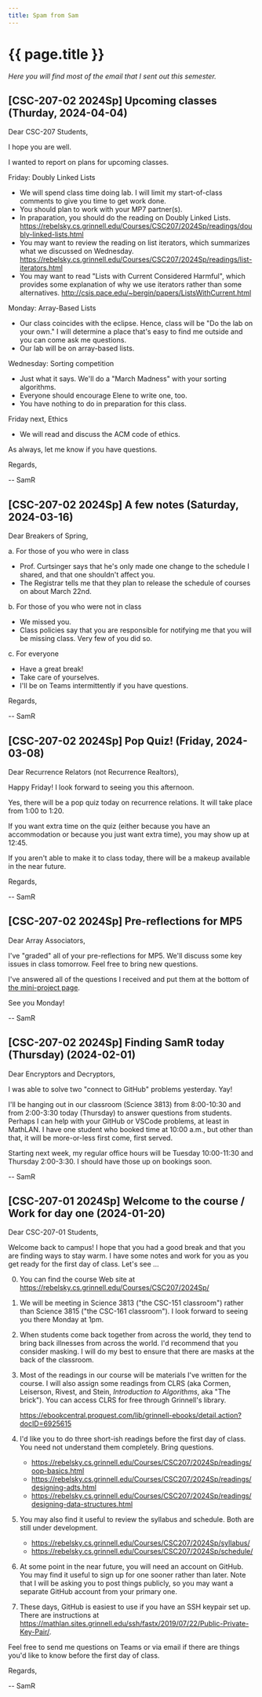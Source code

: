 ```yaml
---
title: Spam from Sam
---
```

# {{ page.title }}

_Here you will find most of the email that I sent out this semester._

## [CSC-207-02 2024Sp] Upcoming classes (Thurday, 2024-04-04)

Dear CSC-207 Students,

I hope you are well.

I wanted to report on plans for upcoming classes.

Friday: Doubly Linked Lists

* We will spend class time doing lab. I will limit my start-of-class comments to give you time to get work done.
* You should plan to work with your MP7 partner(s).
* In praparation, you should do the reading on Doubly Linked Lists.  <https://rebelsky.cs.grinnell.edu/Courses/CSC207/2024Sp/readings/doubly-linked-lists.html>
* You may want to review the reading on list iterators, which summarizes what we discussed on Wednesday. <https://rebelsky.cs.grinnell.edu/Courses/CSC207/2024Sp/readings/list-iterators.html>
* You may want to read "Lists with Current Considered Harmful", which provides some explanation of why we use iterators rather than some alternatives. <http://csis.pace.edu/~bergin/papers/ListsWithCurrent.html>

Monday: Array-Based Lists

* Our class coincides with the eclipse. Hence, class will be "Do the lab on your own." I will determine a place that's easy to find me outside and you can come ask me questions.
* Our lab will be on array-based lists.

Wednesday: Sorting competition

* Just what it says. We'll do a "March Madness" with your sorting algorithms.
* Everyone should encourage Elene to write one, too.
* You have nothing to do in preparation for this class.

Friday next, Ethics

* We will read and discuss the ACM code of ethics.

As always, let me know if you have questions.

Regards,

-- SamR

## [CSC-207-02 2024Sp] A few notes (Saturday, 2024-03-16)

Dear Breakers of Spring,

a. For those of you who were in class

* Prof. Curtsinger says that he's only made one change to the schedule I shared, and that one shouldn't affect you.
* The Registrar tells me that they plan to release the schedule of courses on about March 22nd.

b. For those of you who were not in class

* We missed you.
* Class policies say that you are responsible for notifying me that you will be missing class. Very few of you did so.

c. For everyone

* Have a great break!
* Take care of yourselves.
* I'll be on Teams intermittently if you have questions.

Regards,

-- SamR

## [CSC-207-02 2024Sp] Pop Quiz! (Friday, 2024-03-08)

Dear Recurrence Relators (not Recurrence Realtors),

Happy Friday! I look forward to seeing you this afternoon.

Yes, there will be a pop quiz today on recurrence relations. It will take place from 1:00 to 1:20.

If you want extra time on the quiz (either because you have an accommodation or because you just want extra time), you may show up at 12:45.

If you aren't able to make it to class today, there will be a makeup available in the near future.

Regards,

-- SamR

## [CSC-207-02 2024Sp] Pre-reflections for MP5

Dear Array Associators,

I've "graded" all of your pre-reflections for MP5. We'll discuss some key issues in class tomorrow. Feel free to bring new questions.

I've answered all of the questions I received and put them at the bottom of [the mini-project page](../mps/mp05).

See you Monday!

-- SamR

## [CSC-207-02 2024Sp] Finding SamR today (Thursday) (2024-02-01)

Dear Encryptors and Decryptors,

I was able to solve two "connect to GitHub" problems yesterday. Yay!

I'll be hanging out in our classroom (Science 3813) from 8:00-10:30 and from 2:00-3:30 today (Thursday) to answer questions from students. Perhaps I can help with your GitHub or VSCode problems, at least in MathLAN. I have one student who booked time at 10:00 a.m., but other than that, it will be more-or-less first come, first served.

Starting next week, my regular office hours will be Tuesday 10:00-11:30 and Thursday 2:00-3:30. I should have those up on bookings soon.

-- SamR

## [CSC-207-01 2024Sp] Welcome to the course / Work for day one (2024-01-20)

Dear CSC-207-01 Students,

Welcome back to campus! I hope that you had a good break and that you are finding ways to stay warm. I have some notes and work for you as you get ready for the first day of class. Let's see …

0. You can find the course Web site at https://rebelsky.cs.grinnell.edu/Courses/CSC207/2024Sp/

1. We will be meeting in Science 3813 ("the CSC-151 classroom") rather than Science 3815 ("the CSC-161 classroom"). I look forward to seeing you there Monday at 1pm.

2. When students come back together from across the world, they tend to bring back illnesses from across the world. I'd recommend that you consider masking. I will do my best to ensure that there are masks at the back of the classroom.

3. Most of the readings in our course will be materials I've written for the course. I will also assign some readings from CLRS (aka Cormen, Leiserson, Rivest, and Stein, _Introduction to Algorithms_, aka "The brick"). You can access CLRS for free through Grinnell's library.

    <https://ebookcentral.proquest.com/lib/grinnell-ebooks/detail.action?docID=6925615>

4. I'd like you to do three short-ish readings before the first day of class. You need not understand them completely. Bring questions.

    * <https://rebelsky.cs.grinnell.edu/Courses/CSC207/2024Sp/readings/oop-basics.html>
    * <https://rebelsky.cs.grinnell.edu/Courses/CSC207/2024Sp/readings/designing-adts.html>
    * <https://rebelsky.cs.grinnell.edu/Courses/CSC207/2024Sp/readings/designing-data-structures.html>

5. You may also find it useful to review the syllabus and schedule. Both are still under development.

    * <https://rebelsky.cs.grinnell.edu/Courses/CSC207/2024Sp/syllabus/>
    * <https://rebelsky.cs.grinnell.edu/Courses/CSC207/2024Sp/schedule/>

6. At some point in the near future, you will need an account on GitHub. You may find it useful to sign up for one sooner rather than later. Note that I will be asking you to post things publicly, so you may want a separate GitHub account from your primary one.

7. These days, GitHub is easiest to use if you have an SSH keypair set up. There are instructions at <https://mathlan.sites.grinnell.edu/ssh/fastx/2019/07/22/Public-Private-Key-Pair/>.

Feel free to send me questions on Teams or via email if there are things you'd like to know before the first day of class.

Regards,

-- SamR


